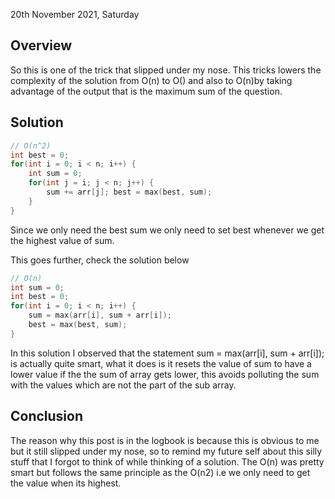 20th November 2021, Saturday

## Overview

So this is one of the trick that slipped under my nose. This tricks lowers the complexity of the solution from O(n) to O() and also to O(n)by taking advantage of the output that is the maximum sum of the question.

## Solution

```c++
// O(n^2)
int best = 0;
for(int i = 0; i < n; i++) { 
	int sum = 0; 
	for(int j = i; j < n; j++) { 
		sum += arr[j]; best = max(best, sum); 
	} 
}
```

Since we only need the best sum we only need to set best whenever we get the highest value of sum.

This goes further, check the solution below

```c++
// O(n)
int sum = 0;
int best = 0;
for(int i = 0; i < n; i++) {
	sum = max(arr[i], sum + arr[i]);
	best = max(best, sum);
}
```

In this solution I observed that the statement sum = max(arr[i], sum + arr[i]); is actually quite smart, what it does is it resets the value of sum to have a lower value if the the sum of array gets lower, this avoids polluting the sum with the values which are not the part of the sub array.

## Conclusion

The reason why this post is in the logbook is because this is obvious to me but it still slipped under my nose, so to remind my future self about this silly stuff that I forgot to think of while thinking of a solution. The O(n) was pretty smart but follows the same principle as the O(n2) i.e we only need to get the value when its highest.